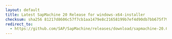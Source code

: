 ```yaml
---
layout: default
title: Latest SapMachine 20 Release for windows-x64-installer
checksum: sha256 81217d8606c57f7cb1aa1479e8c21658199b7ef4d90db7bb675f79c030fcef8c
redirect_to:
  - https://github.com/SAP/SapMachine/releases/download/sapmachine-20.0.2/sapmachine-jdk-20.0.2_windows-x64_bin.msi
---
```

